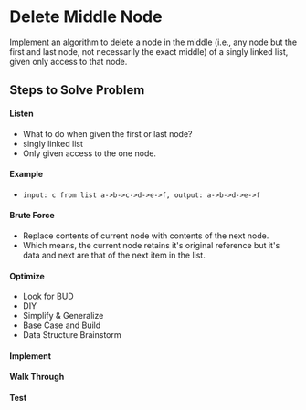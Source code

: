 # Delete Middle Node

Implement an algorithm to delete a node in the middle (i.e., any node but the first and last node, not necessarily the
exact middle) of a singly linked list, given only access to that node.

## Steps to Solve Problem
#### Listen
- What to do when given the first or last node?
- singly linked list
- Only given access to the one node. 

#### Example
- `input: c from list a->b->c->d->e->f, output: a->b->d->e->f`
#### Brute Force
- Replace contents of current node with contents of the next node.
 - Which means, the current node retains it's original reference but it's data and next are that of the next item in the list.
#### Optimize
- Look for BUD
- DIY
- Simplify & Generalize
- Base Case and Build
- Data Structure Brainstorm

#### Implement
#### Walk Through
#### Test
